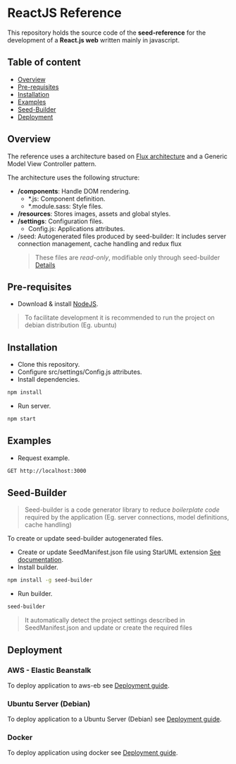 # ReactJS Reference

This repository holds the source code of the **seed-reference** for the development of a **React.js web** written mainly in javascript.

## Table of content

-   [Overview](#overview)
-   [Pre-requisites](#pre-requisites)
-   [Installation](#installation)
-   [Examples](#examples)
-   [Seed-Builder](#seed-builder)
-   [Deployment](#deployment)


## Overview

The reference uses a architecture based on [Flux architecture](https://facebook.github.io/flux/docs/in-depth-overview.html) and a Generic Model View Controller pattern.

The architecture uses the following structure:

-   **/components**: Handle DOM rendering.
    -   *.js: Component definition.
    -   *.module.sass: Style files.
-   **/resources**: Stores images, assets and global styles.
-   **/settings**: Configuration files.
    -   Config.js: Applications attributes.
-   /seed: Autogenerated files produced by seed-builder: It includes server connection management, cache handling and redux flux
    >   These files are *read-only*, modifiable only through seed-builder [Details](#seed-builder)


## Pre-requisites

-   Download & install [NodeJS](https://nodejs.dev/learn/how-to-install-nodejs).
>   To facilitate development it is recommended to run the project on debian distribution (Eg. ubuntu)

## Installation

-   Clone this repository.
-   Configure src/settings/Config.js attributes.
-   Install dependencies.
```bash
npm install
```

-   Run server.
```bash
npm start
```

## Examples

-   Request example. 
```bash
GET http://localhost:3000
```

## Seed-Builder

>   Seed-builder is a code generator library to reduce *boilerplate code* required by the application (Eg. server connections, model definitions, cache handling) 

To create or update seed-builder autogenerated files.

-   Create or update SeedManifest.json file using StarUML extension [See documentation](https://github.com/erick-rivas/seed-staruml/blob/master/README.md).
-   Install builder.
```bash
npm install -g seed-builder
``` 
-   Run builder.
```bash
seed-builder
``` 
>   It automatically detect the project settings described in SeedManifest.json and update or create the required files

## Deployment

### AWS - Elastic Beanstalk

To deploy application to aws-eb see [Deployment guide](./bin/aws-eb/deployment.md).

### Ubuntu Server (Debian)

To deploy application to a Ubuntu Server (Debian) see [Deployment guide](./bin/ubuntu/deployment.md).

### Docker

To deploy application using docker see [Deployment guide](./bin/docker/deployment.md).
